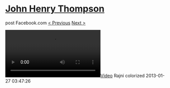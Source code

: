 # [John Henry Thompson](../README.md)
post Facebook.com
[< Previous](2013-02-12-3.md) [Next >](2013-01-27-2.md)

[![](../media/2013-01-27/IMG_1529-Rajni-colorized.mp4)](../README.md)
Rajni colorized
2013-01-27 03:47:26